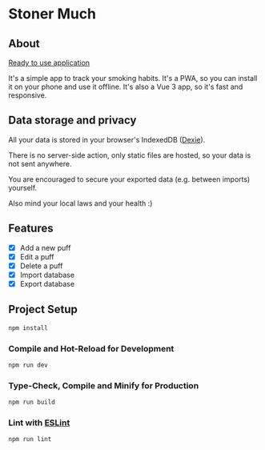 # Stoner Much

## About
[Ready to use application](https://stonermuch.com/)

It's a simple app to track your smoking habits. It's a PWA, so you can install it on your phone and use it offline. It's also a Vue 3 app, so it's fast and responsive.

## Data storage and privacy 
All your data is stored in your browser's IndexedDB ([Dexie](https://dexie.org)).

There is no server-side action, only static files are hosted, so your data is not sent anywhere.

You are encouraged to secure your exported data (e.g. between imports) yourself.

Also mind your local laws and your health :)

## Features
- [x] Add a new puff
- [x] Edit a puff
- [x] Delete a puff
- [x] Import database
- [x] Export database

## Project Setup

```sh
npm install
```

### Compile and Hot-Reload for Development

```sh
npm run dev
```

### Type-Check, Compile and Minify for Production

```sh
npm run build
```

### Lint with [ESLint](https://eslint.org/)

```sh
npm run lint
```
